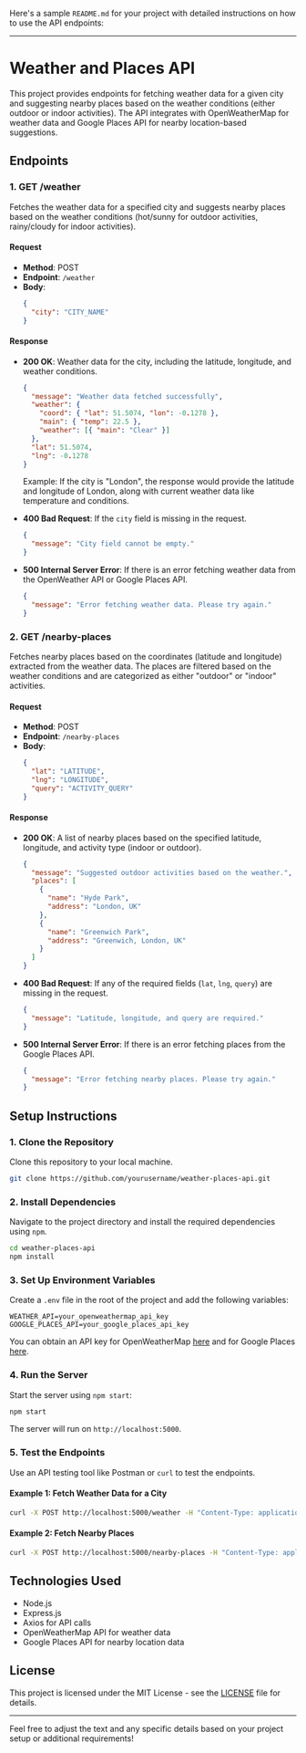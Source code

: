 Here's a sample `README.md` for your project with detailed instructions on how to use the API endpoints:

---

# Weather and Places API

This project provides endpoints for fetching weather data for a given city and suggesting nearby places based on the weather conditions (either outdoor or indoor activities). The API integrates with OpenWeatherMap for weather data and Google Places API for nearby location-based suggestions.

## Endpoints

### 1. **GET /weather**
Fetches the weather data for a specified city and suggests nearby places based on the weather conditions (hot/sunny for outdoor activities, rainy/cloudy for indoor activities).

#### Request
- **Method**: POST
- **Endpoint**: `/weather`
- **Body**:
  ```json
  {
    "city": "CITY_NAME"
  }
  ```

#### Response
- **200 OK**: Weather data for the city, including the latitude, longitude, and weather conditions.
  ```json
  {
    "message": "Weather data fetched successfully",
    "weather": {
      "coord": { "lat": 51.5074, "lon": -0.1278 },
      "main": { "temp": 22.5 },
      "weather": [{ "main": "Clear" }]
    },
    "lat": 51.5074,
    "lng": -0.1278
  }
  ```
  Example: If the city is "London", the response would provide the latitude and longitude of London, along with current weather data like temperature and conditions.

- **400 Bad Request**: If the `city` field is missing in the request.
  ```json
  {
    "message": "City field cannot be empty."
  }
  ```

- **500 Internal Server Error**: If there is an error fetching weather data from the OpenWeather API or Google Places API.
  ```json
  {
    "message": "Error fetching weather data. Please try again."
  }
  ```

### 2. **GET /nearby-places**
Fetches nearby places based on the coordinates (latitude and longitude) extracted from the weather data. The places are filtered based on the weather conditions and are categorized as either "outdoor" or "indoor" activities.

#### Request
- **Method**: POST
- **Endpoint**: `/nearby-places`
- **Body**:
  ```json
  {
    "lat": "LATITUDE",
    "lng": "LONGITUDE",
    "query": "ACTIVITY_QUERY"
  }
  ```

#### Response
- **200 OK**: A list of nearby places based on the specified latitude, longitude, and activity type (indoor or outdoor).
  ```json
  {
    "message": "Suggested outdoor activities based on the weather.",
    "places": [
      {
        "name": "Hyde Park",
        "address": "London, UK"
      },
      {
        "name": "Greenwich Park",
        "address": "Greenwich, London, UK"
      }
    ]
  }
  ```

- **400 Bad Request**: If any of the required fields (`lat`, `lng`, `query`) are missing in the request.
  ```json
  {
    "message": "Latitude, longitude, and query are required."
  }
  ```

- **500 Internal Server Error**: If there is an error fetching places from the Google Places API.
  ```json
  {
    "message": "Error fetching nearby places. Please try again."
  }
  ```

## Setup Instructions

### 1. Clone the Repository
Clone this repository to your local machine.
```bash
git clone https://github.com/yourusername/weather-places-api.git
```

### 2. Install Dependencies
Navigate to the project directory and install the required dependencies using `npm`.
```bash
cd weather-places-api
npm install
```

### 3. Set Up Environment Variables
Create a `.env` file in the root of the project and add the following variables:

```env
WEATHER_API=your_openweathermap_api_key
GOOGLE_PLACES_API=your_google_places_api_key
```

You can obtain an API key for OpenWeatherMap [here](https://openweathermap.org/appid) and for Google Places [here](https://developers.google.com/maps/documentation/places/web-service/get-api-key).

### 4. Run the Server
Start the server using `npm start`:
```bash
npm start
```

The server will run on `http://localhost:5000`.

### 5. Test the Endpoints
Use an API testing tool like Postman or `curl` to test the endpoints.

#### Example 1: Fetch Weather Data for a City
```bash
curl -X POST http://localhost:5000/weather -H "Content-Type: application/json" -d '{"city": "London"}'
```

#### Example 2: Fetch Nearby Places
```bash
curl -X POST http://localhost:5000/nearby-places -H "Content-Type: application/json" -d '{"lat": 51.5074, "lng": -0.1278, "query": "outdoor activities"}'
```

## Technologies Used
- Node.js
- Express.js
- Axios for API calls
- OpenWeatherMap API for weather data
- Google Places API for nearby location data

## License
This project is licensed under the MIT License - see the [LICENSE](LICENSE) file for details.

---

Feel free to adjust the text and any specific details based on your project setup or additional requirements!
